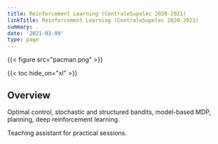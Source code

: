 ```yaml
---
title: Reinforcement Learning (CentraleSupelec 2020-2021)
linkTitle: Reinforcement Learning (CentraleSupelec 2020-2021)
summary: .
date: '2021-03-09'
type: page
---
```


{{< figure src="pacman.png" >}}

{{< toc hide_on="xl" >}}

## Overview

Optimal control, stochastic and structured bandits, model-based MDP, planning, deep reinforcement learning.

Teaching assistant for practical sessions.
